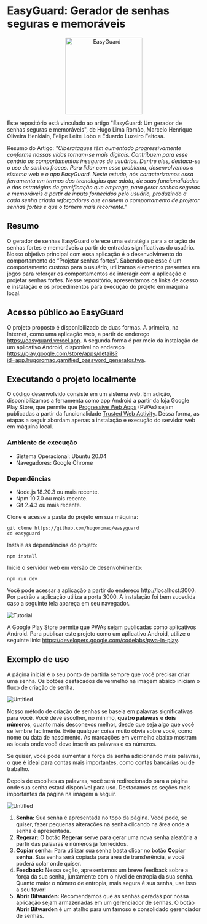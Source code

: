 # EasyGuard: Gerador de senhas seguras e memoráveis

<p align="center"><img src="./public/survey1.png" alt="EasyGuard" height="200" /></p>

Este repositório está vinculado ao artigo "EasyGuard: Um gerador de senhas seguras e memoráveis", de Hugo Lima Romão, Marcelo Henrique Oliveira Henklain, Felipe Leite Lobo e Eduardo Luzeiro Feitosa.

Resumo do Artigo: _"Ciberataques têm aumentado progressivamente conforme nossas vidas tornam-se mais digitais. Contribuem para esse cenário os comportamentos inseguros de usuários. Dentre eles, destaca-se o uso de senhas fracas. Para lidar com esse problema, desenvolvemos o sistema web e o app EasyGuard. Neste estudo, nós caracterizamos essa ferramenta em termos das tecnologias que adota, de suas funcionalidades e das estratégias de gamificação que emprega, para gerar senhas seguras e memoráveis a partir de inputs fornecidos pelo usuário, produzindo a cada senha criada reforçadores que ensinem o comportamento de projetar senhas fortes e que o tornem mais recorrente."_

## Resumo

O gerador de senhas EasyGuard oferece uma estratégia para a criação de senhas fortes e memoráveis a partir de entradas significativas do usuário. Nosso objetivo principal com essa aplicação é o desenvolvimento do comportamento de “Projetar senhas fortes”. Sabendo que esse é um comportamento custoso para o usuário, utilizamos elementos presentes em jogos para reforçar os comportamentos de interagir com a aplicação e projetar senhas fortes. Nesse repositório, apresentamos os links de acesso e instalação e os procedimentos para execução do projeto em máquina local.

## Acesso público ao EasyGuard

O projeto proposto é disponibilizado de duas formas. A primeira, na Internet, como uma aplicação web, a partir do endereço <https://easyguard.vercel.app>. A segunda forma é por meio da instalação de um aplicativo Android, disponível no endereço <https://play.google.com/store/apps/details?id=app.hugoromao.gamified_password_generator.twa>.

## Executando o projeto localmente

O código desenvolvido consiste em um sistema web. Em adição, disponibilizamos a ferramenta como app Android a partir da loja Google Play Store, que permite que [Progressive Web Apps](https://developer.mozilla.org/en-US/docs/Web/Progressive_web_apps) (PWAs) sejam publicadas a partir da funcionalidade [Trusted Web Activity](https://developer.chrome.com/docs/android/trusted-web-activity). Dessa forma, as etapas a seguir abordam apenas a instalação e execução do servidor web em máquina local.

### Ambiente de execução

- Sistema Operacional: Ubuntu 20.04
- Navegadores: Google Chrome

### Dependências

- Node.js 18.20.3 ou mais recente.
- Npm 10.7.0 ou mais recente.
- Git 2.4.3 ou mais recente.

Clone e acesse a pasta do projeto em sua máquina:

```
git clone https://github.com/hugoromao/easyguard
cd easyguard
```

Instale as dependências do projeto:

```
npm install
```

Inicie o servidor web em versão de desenvolvimento:

```
npm run dev
```

Você pode acessar a aplicação a partir do endereço http://localhost:3000. Por padrão a aplicação utiliza a porta 3000. A instalação foi bem sucedida caso a seguinte tela apareça em seu navegador.

<img src="./public/screen.png" alt="Tutorial"/>

A Google Play Store permite que PWAs sejam publicadas como aplicativos Android. Para publicar este projeto como um aplicativo Android, utilize o seguinte link: <https://developers.google.com/codelabs/pwa-in-play>.

## Exemplo de uso

A página inicial é o seu ponto de partida sempre que você precisar criar uma senha. Os botões destacados de vermelho na imagem abaixo iniciam o fluxo de criação de senha.

![Untitled](/public/EasyGuard%20Manual%20passo%20a%20passo%20f9cecd0d65af4f0cb1cadbc77d2c039d/Untitled.png)

Nosso método de criação de senhas se baseia em palavras significativas para você. Você deve escolher, no mínimo, **quatro palavras** e **dois números**, quanto mais desconexos melhor, desde que seja algo que você se lembre facilmente. Evite qualquer coisa muito óbvia sobre você, como nome ou data de nascimento. As marcações em vermelho abaixo mostram as locais onde você deve inserir as palavras e os números.

Se quiser, você pode aumentar a força da senha adicionando mais palavras, o que é ideal para contas mais importantes, como contas bancárias ou de trabalho.

Depois de escolhes as palavras, você será redirecionado para a página onde sua senha estará disponível para uso. Destacamos as seções mais importantes da página na imagem a seguir.

![Untitled](/public/EasyGuard%20Manual%20passo%20a%20passo%20f9cecd0d65af4f0cb1cadbc77d2c039d/Untitled%203.png)

1. **Senha:** Sua senha é apresentada no topo da página. Você pode, se quiser, fazer pequenas alterações na senha clicando na área onde a senha é apresentada.
2. **Regerar:** O botão **Regerar** serve para gerar uma nova senha aleatória a partir das palavras e números já fornecidos.
3. **Copiar senha:** Para utilizar sua senha basta clicar no botão **Copiar senha**. Sua senha será copiada para área de transferência, e você poderá colar onde quiser.
4. **Feedback:** Nessa seção, apresentamos um breve feedback sobre a força da sua senha, juntamente com o nível de entropia da sua senha. Quanto maior o número de entropia, mais segura é sua senha, use isso a seu favor!
5. **Abrir Bitwarden:** Recomendamos que as senhas geradas por nossa aplicação sejam armazenadas em um gerenciador de senhas. O botão **Abrir Bitwarden** é um atalho para um famoso e consolidado gerenciador de senhas.
